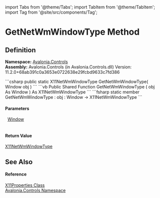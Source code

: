 import Tabs from '@theme/Tabs'; 
import TabItem from '@theme/TabItem'; 
import Tag from '@site/src/components/Tag'; 

# GetNetWmWindowType Method




## Definition
**Namespace:** <a href="N_Avalonia_Controls">Avalonia.Controls</a>  
**Assembly:** Avalonia.Controls (in Avalonia.Controls.dll) Version: 11.2.0+68ab391c0a3653e0722638e29fcbd9633c7fd386

<Tabs groupId="api-code-preview">
<TabItem value="csharp" label="C#">
```csharp
public static X11NetWmWindowType GetNetWmWindowType(
	Window obj
)
```
</TabItem>
<TabItem value="vb" label="VB">
```vb
Public Shared Function GetNetWmWindowType ( 
	obj As Window
) As X11NetWmWindowType
```
</TabItem>
<TabItem value="fsharp" label="F#">
```fsharp
static member GetNetWmWindowType : 
        obj : Window -> X11NetWmWindowType 
```
</TabItem>
</Tabs>



#### Parameters
<dl><dt>  <a href="T_Avalonia_Controls_Window">Window</a></dt><dd> </dd></dl>

#### Return Value
<a href="T_Avalonia_Controls_Platform_X11NetWmWindowType">X11NetWmWindowType</a>

## See Also


#### Reference
<a href="T_Avalonia_Controls_X11Properties">X11Properties Class</a>  
<a href="N_Avalonia_Controls">Avalonia.Controls Namespace</a>  
